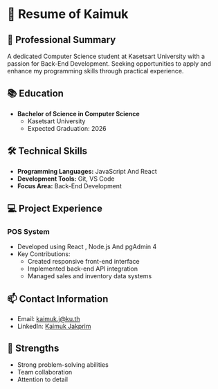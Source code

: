 # 💼 Resume of Kaimuk 

## 👤 Professional Summary
A dedicated Computer Science student at Kasetsart University with a passion for Back-End Development. Seeking opportunities to apply and enhance my programming skills through practical experience.

## 📚 Education
- **Bachelor of Science in Computer Science**
  - Kasetsart University
  - Expected Graduation: 2026

## 🛠️ Technical Skills
- **Programming Languages:** JavaScript And React 
- **Development Tools:** Git, VS Code 
- **Focus Area:** Back-End Development

## 💻 Project Experience
### POS System
- Developed using React , Node.js And pgAdmin 4
- Key Contributions:
  - Created responsive front-end interface
  - Implemented back-end API integration
  - Managed sales and inventory data systems

## 📫 Contact Information
- Email: kaimuk.j@ku.th
- LinkedIn: [Kaimuk Jakprim](https://www.linkedin.com/in/kaimuk-jakprim-042aa2325/)

## 💪 Strengths
- Strong problem-solving abilities
- Team collaboration
- Attention to detail
